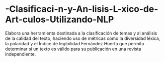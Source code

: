# -Clasificaci-n-y-An-lisis-L-xico-de-Art-culos-Utilizando-NLP
Elabora una herramienta destinada a la clasificación de temas y al análisis de la calidad del texto, haciendo uso de métricas como la diversidad léxica, la polaridad y el Índice de legibilidad Fernández Huerta que permita determinar si un texto es válido para su publicación en una revista independiente.
